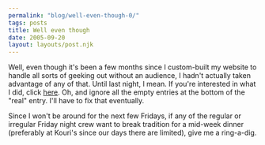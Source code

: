 ```yaml
---
permalink: "blog/well-even-though-0/"
tags: posts
title: Well even though
date: 2005-09-20
layout: layouts/post.njk
---
```


Well, even though it's been a few months since I custom-built my website to handle all sorts of geeking out without an audience, I hadn't actually taken advantage of any of that. Until last night, I mean. If you're interested in what I did, click [here][1]. Oh, and ignore all the empty entries at the bottom of the "real" entry. I'll have to fix that eventually. 

Since I won't be around for the next few Fridays, if any of the regular or irregular Friday night crew want to break tradition for a mid-week dinner (preferably at Kouri's since our days there are limited), give me a ring-a-dig.

 [1]: http://www.tim.cx/?category=GB-PVR%20box